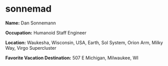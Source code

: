 # sonnemad

**Name:** Dan Sonnemann

**Occupation:** Humanoid Staff Engineer

**Location:** Waukesha, Wisconsin, USA, Earth, Sol System, Orion Arm, Milky Way, Virgo Supercluster

**Favorite Vacation Destination:** 507 E Michigan, Milwaukee, WI
